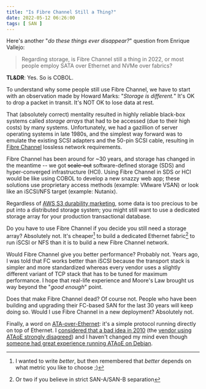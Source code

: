 ```yaml
---
title: "Is Fibre Channel Still a Thing?"
date: 2022-05-12 06:26:00
tags: [ SAN ]
---
```

Here's another "_do these things ever disappear?_" question from Enrique Vallejo:

> Regarding storage, is Fibre Channel still a thing in 2022, or most people employ SATA over Ethernet and NVMe over fabrics?

**TL&DR**: Yes. So is COBOL.

To understand why some people still use Fibre Channel, we have to start with an observation made by Howard Marks: "*Storage is different.*" It's OK to drop a packet in transit. It's NOT OK to lose data at rest.
<!--more-->
That (absolutely correct) mentality resulted in highly reliable black-box systems called _storage arrays_ that had to be accessed (due to their high costs) by many systems. Unfortunately, we had a gazillion of server operating systems in late 1980s, and the simplest way forward was to emulate the existing SCSI adapters and the 50-pin SCSI cable, resulting in [Fibre Channel](https://en.wikipedia.org/wiki/Fibre_Channel) lossless network requirements.

Fibre Channel has been around for ~30 years, and storage has changed in the meantime -- we got ~~scale-out~~ software-defined storage (SDS) and hyper-converged infrastructure (HCI). Using Fibre Channel in SDS or HCI would be like using COBOL to develop a new snazzy web app; these solutions use proprietary access methods (example: VMware VSAN) or look like an iSCSI/NFS target (example: Nutanix).

Regardless of [AWS S3 durability marketing](https://www.lastweekinaws.com/blog/s3s-durability-guarantees-arent-what-you-think/), some data is too precious to be put  into a distributed storage system; you might still want to use a dedicated storage array for your production transactional database. 

Do you have to use Fibre Channel if you decide you still need a storage array? Absolutely not. It's cheaper[^BETTER] to build a dedicated Ethernet fabric[^SANAB] to run iSCSI or NFS than it is to build a new Fibre Channel network. 

Would Fibre Channel give you better performance? Probably not. Years ago, I was told that FC works better than iSCSI because the transport stack is simpler and more standardized whereas every vendor uses a slightly different variant of TCP stack that has to be tuned for maximum performance. I hope that real-life experience and Moore's Law brought us way beyond the "_good enough_" point.

Does that make Fibre Channel dead? Of course not. People who have been building and upgrading their FC-based SAN for the last 30 years will keep doing so. Would I use Fibre Channel in a new deployment? Absolutely not.

Finally, a word on [ATA-over-Ethernet](https://en.wikipedia.org/wiki/ATA_over_Ethernet): it's a simple protocol running directly on top of Ethernet. I [considered that a bad idea in 2010](https://blog.ipspace.net/2010/09/ataoe-for-converged-data-center.html) (the [vendor using ATAoE strongly disagreed](https://blog.ipspace.net/2010/09/ataoe-response-from-coraid.html)) and I haven't changed my mind even though [someone had great experience running ATAoE on Debian](https://blog.ipspace.net/2013/10/ataoe-is-alive-and-well.html).

[^BETTER]: I wanted to write _better_, but then remembered that _better_ depends on what metric you like to choose ;)

[^SANAB]: Or two if you believe in strict SAN-A/SAN-B separation